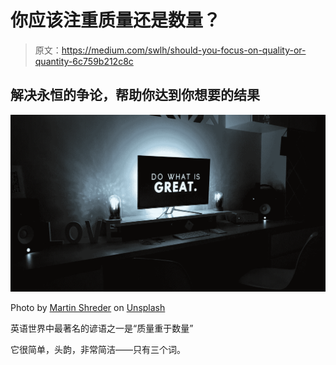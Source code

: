 # 你应该注重质量还是数量？

> 原文：<https://medium.com/swlh/should-you-focus-on-quality-or-quantity-6c759b212c8c>

## 解决永恒的争论，帮助你达到你想要的结果

![](img/5d60dd3a5ef32c9bd30a6772285a1e06.png)

Photo by [Martin Shreder](https://unsplash.com/photos/5Xwaj9gaR0g?utm_source=unsplash&utm_medium=referral&utm_content=creditCopyText) on [Unsplash](https://unsplash.com/search/photos/work?utm_source=unsplash&utm_medium=referral&utm_content=creditCopyText)

英语世界中最著名的谚语之一是“质量重于数量”

它很简单，头韵，非常简洁——只有三个词。